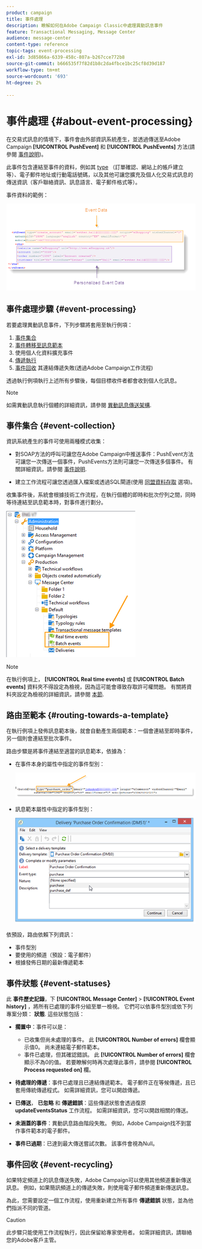 ```yaml
---
product: campaign
title: 事件處理
description: 瞭解如何在Adobe Campaign Classic中處理異動訊息事件
feature: Transactional Messaging, Message Center
audience: message-center
content-type: reference
topic-tags: event-processing
exl-id: 3d85866a-6339-458c-807a-b267cce772b8
source-git-commit: b666535f7f82d1b8c2da4fbce1bc25cf8d39d187
workflow-type: tm+mt
source-wordcount: '693'
ht-degree: 2%

---
```


# 事件處理 {#about-event-processing}



在交易式訊息的情境下，事件會由外部資訊系統產生，並透過傳送至Adobe Campaign **[!UICONTROL PushEvent]** 和 **[!UICONTROL PushEvents]** 方法(請參閱 [事件說明](../../message-center/using/event-description.md))。

此事件包含連結至事件的資料，例如其 [type](../../message-center/using/creating-event-types.md) （訂單確認、網站上的帳戶建立等）、電子郵件地址或行動電話號碼，以及其他可讓您擴充及個人化交易式訊息的傳送資訊（客戶聯絡資訊、訊息語言、電子郵件格式等）。

事件資料的範例：

![](assets/messagecenter_events_request_001.png)

## 事件處理步驟 {#event-processing}

若要處理異動訊息事件，下列步驟將套用至執行例項：

1. [事件集合](#event-collection)
1. [事件轉移至訊息範本](#routing-towards-a-template)
1. 使用個人化資料擴充事件
1. [傳遞執行](../../message-center/using/delivery-execution.md)
1. [事件回收](#event-recycling) 其連結傳遞失敗(透過Adobe Campaign工作流程)

透過執行例項執行上述所有步驟後，每個目標收件者都會收到個人化訊息。

>[!NOTE]
>
>如需異動訊息執行個體的詳細資訊，請參閱 [異動訊息傳送架構](../../message-center/using/transactional-messaging-architecture.md).


## 事件集合 {#event-collection}

資訊系統產生的事件可使用兩種模式收集：

* 對SOAP方法的呼叫可讓您在Adobe Campaign中推送事件：PushEvent方法可讓您一次傳送一個事件，PushEvents方法則可讓您一次傳送多個事件。 有關詳細資訊，請參閱 [事件說明](../../message-center/using/event-description.md).

* 建立工作流程可讓您透過匯入檔案或透過SQL閘道(使用 [同盟資料存取](../../installation/using/about-fda.md) 選項)。

收集事件後，系統會根據技術工作流程，在執行個體的即時和批次佇列之間，同時等待連結至訊息範本時，對事件進行劃分。

![](assets/messagecenter_events_queues_001.png)

>[!NOTE]
>
>在執行例項上， **[!UICONTROL Real time events]** 或 **[!UICONTROL Batch events]** 資料夾不得設定為檢視，因為這可能會導致存取許可權問題。 有關將資料夾設定為檢視的詳細資訊，請參閱 [本節](../../platform/using/access-management-folders.md).

## 路由至範本 {#routing-towards-a-template}

在執行例項上發佈訊息範本後，就會自動產生兩個範本：一個會連結至即時事件，另一個則會連結至批次事件。

路由步驟是將事件連結至適當的訊息範本，依據為：

* 在事件本身的屬性中指定的事件型別：

  ![](assets/messagecenter_event_type_001.png)

* 訊息範本屬性中指定的事件型別：

  ![](assets/messagecenter_event_type_002.png)

依預設，路由依賴下列資訊：

* 事件型別
* 要使用的頻道（預設：電子郵件）
* 根據發佈日期的最新傳遞範本

## 事件狀態 {#event-statuses}

此 **事件歷史記錄**，下 **[!UICONTROL Message Center]** > **[!UICONTROL Event history]** ，將所有已處理的事件分組至單一檢視。 它們可以依事件型別或依下列專案分類： **狀態**. 這些狀態包括：

* **擱置中**：事件可以是：

   * 已收集但尚未處理的事件。 此 **[!UICONTROL Number of errors]** 欄會顯示值0。 尚未連結電子郵件範本。
   * 事件已處理，但其確認錯誤。 此 **[!UICONTROL Number of errors]** 欄會顯示不為0的值。 若要瞭解何時再次處理此事件，請參閱 **[!UICONTROL Process requested on]** 欄。

* **待處理的傳遞**：事件已處理且已連結傳遞範本。 電子郵件正在等候傳遞，且已套用傳統傳遞程式。 如需詳細資訊，您可以開啟傳遞。
* **已傳送**， **已忽略** 和 **傳遞錯誤**：這些傳遞狀態會透過復原 **updateEventsStatus** 工作流程。 如需詳細資訊，您可以開啟相關的傳送。
* **未涵蓋的事件**：異動訊息路由階段失敗。 例如，Adobe Campaign找不到當作事件範本的電子郵件。
* **事件已過期**：已達到最大傳送嘗試次數。 該事件會視為Null。

## 事件回收 {#event-recycling}

如果特定頻道上的訊息傳送失敗，Adobe Campaign可以使用其他頻道重新傳送訊息。 例如，如果簡訊頻道上的傳遞失敗，則使用電子郵件頻道重新傳送訊息。

為此，您需要設定一個工作流程，使用重新建立所有事件 **傳遞錯誤** 狀態，並為他們指派不同的管道。

>[!CAUTION]
>
>此步驟只能使用工作流程執行，因此保留給專家使用者。 如需詳細資訊，請聯絡您的Adobe客戶主管。